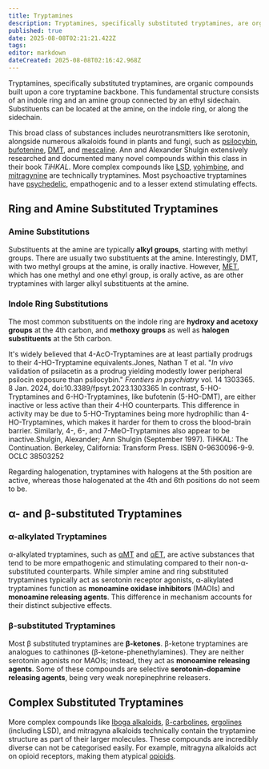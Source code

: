 ```yaml
---
title: Tryptamines
description: Tryptamines, specifically substituted tryptamines, are organic compounds built upon a core tryptamine backbone. This fundamental structure consists of an...
published: true
date: 2025-08-08T02:21:21.422Z
tags: 
editor: markdown
dateCreated: 2025-08-08T02:16:42.968Z
---
```


Tryptamines, specifically substituted tryptamines, are organic compounds built upon a core tryptamine backbone. This fundamental structure consists of an indole ring and an amine group connected by an ethyl sidechain. Substituents can be located at the amine, on the indole ring, or along the sidechain.

This broad class of substances includes neurotransmitters like serotonin, alongside numerous alkaloids found in plants and fungi, such as [psilocybin](/en/chemicals/psilocybin-psilocin), [bufotenine](/en/chemicals/bufotenine), [DMT](/en/psychedelics/dmt), and [mescaline](/en/stimulants/mescaline). Ann and Alexander Shulgin extensively researched and documented many novel compounds within this class in their book *TiHKAL*. More complex compounds like [LSD](/en/psychedelics/lsd), [yohimbine](/en/chemicals/yohimbine), and [mitragynine](/en/mitragyna-speciosa) are technically tryptamines. Most psychoactive tryptamines have [psychedelic](/en/psychedelics), empathogenic and to a lesser extend stimulating effects.

## Ring and Amine Substituted Tryptamines

### Amine Substitutions
Substituents at the amine are typically **alkyl groups**, starting with methyl groups. There are usually two substituents at the amine. Interestingly, DMT, with two methyl groups at the amine, is orally inactive. However, [MET](/en/met), which has one methyl and one ethyl group, is orally active, as are other tryptamines with larger alkyl substituents at the amine.

### Indole Ring Substitutions
The most common substituents on the indole ring are **hydroxy and acetoxy groups** at the 4th carbon, and **methoxy groups** as well as **halogen substituents** at the 5th carbon.

It's widely believed that 4-AcO-Tryptamines are at least partially prodrugs to their 4-HO-Tryptamine equivalents.<ref>Jones, Nathan T et al. "*In vivo* validation of psilacetin as a prodrug yielding modestly lower peripheral psilocin exposure than psilocybin." *Frontiers in psychiatry* vol. 14 1303365. 8 Jan. 2024, doi:10.3389/fpsyt.2023.1303365</ref> In contrast, 5-HO-Tryptamines and 6-HO-Tryptamines, like bufotenin (5-HO-DMT), are either inactive or less active than their 4-HO counterparts. This difference in activity may be due to 5-HO-Tryptamines being more hydrophilic than 4-HO-Tryptamines, which makes it harder for them to cross the blood-brain barrier. Similarly, 4-, 6-, and 7-MeO-Tryptamines also appear to be inactive.<ref>Shulgin, Alexander; Ann Shulgin (September 1997). TiHKAL: The Continuation. Berkeley, California: Transform Press. ISBN 0-9630096-9-9. OCLC 38503252</ref>

Regarding halogenation, tryptamines with halogens at the 5th position are active, whereas those halogenated at the 4th and 6th positions do not seem to be.

## α- and β-substituted Tryptamines

### α-alkylated Tryptamines
α-alkylated tryptamines, such as [αMT](/en/stimulants/amt) and [αET](/en/αet), are active substances that tend to be more empathogenic and stimulating compared to their non-α-substituted counterparts. While simpler amine and ring substituted tryptamines typically act as serotonin receptor agonists, α-alkylated tryptamines function as **monoamine oxidase inhibitors** (MAOIs) and **monoamine releasing agents**. This difference in mechanism accounts for their distinct subjective effects.

### β-substituted Tryptamines
Most β substituted tryptamines are **β-ketones**. β-ketone tryptamines are analogues to cathinones (β-ketone-phenethylamines). They are neither serotonin agonists nor MAOIs; instead, they act as **monoamine releasing agents**. Some of these compounds are selective **serotonin-dopamine releasing agents**, being very weak norepinephrine releasers.

## Complex Substituted Tryptamines
More complex compounds like [Iboga alkaloids](/en/psychedelics/ibogaine), [β-carbolines](/en/untagged/harmine-notes), [ergolines](/en/chemicals/ergot-alkaloids) (including LSD), and mitragyna alkaloids technically contain the tryptamine structure as part of their larger molecules. These compounds are incredibly diverse can not be categorised easily. For example, mitragyna alkaloids act on opioid receptors, making them atypical [opioids](/en/opioids).